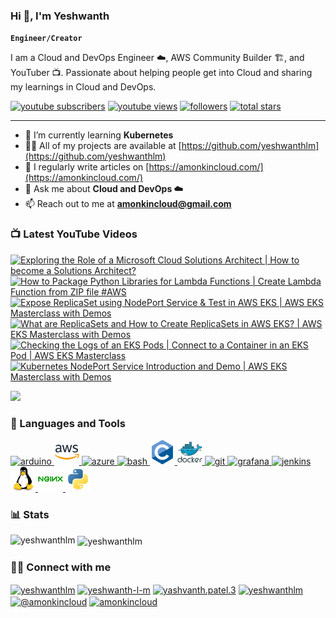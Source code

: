 ### Hi 👋, I'm Yeshwanth

**`Engineer/Creator`**

I am a Cloud and DevOps Engineer ☁️, AWS Community Builder 🏗️, and YouTuber 📺. Passionate about helping people get into Cloud and sharing my learnings in Cloud and DevOps.

   <p align="left">
      <a href="https://www.youtube.com/c/amonkincloud?sub_confirmation=1">
         <img alt="youtube subscribers" title="Subscribe to my YouTube channel" src="https://custom-icon-badges.demolab.com/youtube/channel/subscribers/UCwhERUcuzUCwr8x8mQ8zrcw?color=%23E05D44&label=SUBSCRIBE&logo=video&logoColor=white&style=for-the-badge&labelColor=CE4630"/></a> 
      <a href="https://www.youtube.com/c/amonkincloud">
         <img alt="youtube views" title="YouTube views" src="https://custom-icon-badges.demolab.com/youtube/channel/views/UCwhERUcuzUCwr8x8mQ8zrcw?color=%23E1AD0E&logo=eye&logoColor=white&style=for-the-badge&labelColor=C79600"/></a> 
      <a href="https://github.com/yeshwanthlm?tab=followers">
         <img alt="followers" title="Follow me on Github" src="https://custom-icon-badges.demolab.com/github/followers/yeshwanthlm?color=236ad3&labelColor=1155ba&style=for-the-badge&logo=person-add&label=Follow&logoColor=white"/></a>
      <a href="https://github.com/yeshwanthlm?tab=repositories&sort=stargazers">
         <img alt="total stars" title="Total stars on GitHub" src="https://custom-icon-badges.demolab.com/github/stars/yeshwanthlm?color=55960c&style=for-the-badge&labelColor=488207&logo=star"/></a>
   </p>

---

- 🌱 I’m currently learning **Kubernetes**
- 👨‍💻 All of my projects are available at [https://github.com/yeshwanthlm](https://github.com/yeshwanthlm)
- 📝 I regularly write articles on [https://amonkincloud.com/](https://amonkincloud.com/)
- 💬 Ask me about **Cloud and DevOps ☁️**
- 📫 Reach out to me at **amonkincloud@gmail.com**


### 📺 Latest YouTube Videos

<!-- BEGIN YOUTUBE-CARDS -->
[![Exploring the Role of a Microsoft Cloud Solutions Architect | How to become a Solutions Architect?](https://ytcards.demolab.com/?id=deq_VfLA8Qg&title=Exploring+the+Role+of+a+Microsoft+Cloud+Solutions+Architect+%7C+How+to+become+a+Solutions+Architect%3F&lang=en&timestamp=1723902431&background_color=%230d1117&title_color=%23ffffff&stats_color=%23dedede&max_title_lines=1&width=250&border_radius=5 "Exploring the Role of a Microsoft Cloud Solutions Architect | How to become a Solutions Architect?")](https://www.youtube.com/watch?v=deq_VfLA8Qg)
[![How to Package Python Libraries for Lambda Functions | Create Lambda Function from ZIP file #AWS](https://ytcards.demolab.com/?id=5WsOvLr-0Yk&title=How+to+Package+Python+Libraries+for+Lambda+Functions+%7C+Create+Lambda+Function+from+ZIP+file+%23AWS&lang=en&timestamp=1723811403&background_color=%230d1117&title_color=%23ffffff&stats_color=%23dedede&max_title_lines=1&width=250&border_radius=5 "How to Package Python Libraries for Lambda Functions | Create Lambda Function from ZIP file #AWS")](https://www.youtube.com/watch?v=5WsOvLr-0Yk)
[![Expose  ReplicaSet using NodePort Service & Test in AWS EKS | AWS EKS Masterclass with Demos](https://ytcards.demolab.com/?id=6x4DOFfNuww&title=Expose++ReplicaSet+using+NodePort+Service+%26+Test+in+AWS+EKS+%7C+AWS+EKS+Masterclass+with+Demos&lang=en&timestamp=1723660210&background_color=%230d1117&title_color=%23ffffff&stats_color=%23dedede&max_title_lines=1&width=250&border_radius=5 "Expose  ReplicaSet using NodePort Service & Test in AWS EKS | AWS EKS Masterclass with Demos")](https://www.youtube.com/watch?v=6x4DOFfNuww)
[![What are ReplicaSets and How to Create ReplicaSets in AWS EKS? | AWS EKS Masterclass with Demos](https://ytcards.demolab.com/?id=l3esAfqTltU&title=What+are+ReplicaSets+and+How+to+Create+ReplicaSets+in+AWS+EKS%3F+%7C+AWS+EKS+Masterclass+with+Demos&lang=en&timestamp=1723638638&background_color=%230d1117&title_color=%23ffffff&stats_color=%23dedede&max_title_lines=1&width=250&border_radius=5 "What are ReplicaSets and How to Create ReplicaSets in AWS EKS? | AWS EKS Masterclass with Demos")](https://www.youtube.com/watch?v=l3esAfqTltU)
[![Checking the Logs of an EKS Pods | Connect to a Container in an EKS Pod | AWS EKS Masterclass](https://ytcards.demolab.com/?id=eslXQsGkWkY&title=Checking+the+Logs+of+an+EKS+Pods+%7C+Connect+to+a+Container+in+an+EKS+Pod+%7C+AWS+EKS+Masterclass&lang=en&timestamp=1723552227&background_color=%230d1117&title_color=%23ffffff&stats_color=%23dedede&max_title_lines=1&width=250&border_radius=5 "Checking the Logs of an EKS Pods | Connect to a Container in an EKS Pod | AWS EKS Masterclass")](https://www.youtube.com/watch?v=eslXQsGkWkY)
[![Kubernetes NodePort Service Introduction and Demo | AWS EKS Masterclass with Demos](https://ytcards.demolab.com/?id=fyS5oGH7mEA&title=Kubernetes+NodePort+Service+Introduction+and+Demo+%7C+AWS+EKS+Masterclass+with+Demos&lang=en&timestamp=1723465828&background_color=%230d1117&title_color=%23ffffff&stats_color=%23dedede&max_title_lines=1&width=250&border_radius=5 "Kubernetes NodePort Service Introduction and Demo | AWS EKS Masterclass with Demos")](https://www.youtube.com/watch?v=fyS5oGH7mEA)
<!-- END YOUTUBE-CARDS -->

[<img src="https://custom-icon-badges.demolab.com/badge/-Subscribe%20For%20More-red?style=for-the-badge&logo=video&logoColor=white"/>](https://www.youtube.com/c/amonkincloud?sub_confirmation=1)

### 🧰 Languages and Tools

<p align="left"> <a href="https://www.arduino.cc/" target="_blank" rel="noreferrer"> <img src="https://cdn.worldvectorlogo.com/logos/arduino-1.svg" alt="arduino" width="40" height="40"/> </a> <a href="https://aws.amazon.com" target="_blank" rel="noreferrer"> <img src="https://raw.githubusercontent.com/devicons/devicon/master/icons/amazonwebservices/amazonwebservices-original-wordmark.svg" alt="aws" width="40" height="40"/> </a> <a href="https://azure.microsoft.com/en-in/" target="_blank" rel="noreferrer"> <img src="https://www.vectorlogo.zone/logos/microsoft_azure/microsoft_azure-icon.svg" alt="azure" width="40" height="40"/> </a> <a href="https://www.gnu.org/software/bash/" target="_blank" rel="noreferrer"> <img src="https://www.vectorlogo.zone/logos/gnu_bash/gnu_bash-icon.svg" alt="bash" width="40" height="40"/> </a> <a href="https://www.cprogramming.com/" target="_blank" rel="noreferrer"> <img src="https://raw.githubusercontent.com/devicons/devicon/master/icons/c/c-original.svg" alt="c" width="40" height="40"/> </a> <a href="https://www.docker.com/" target="_blank" rel="noreferrer"> <img src="https://raw.githubusercontent.com/devicons/devicon/master/icons/docker/docker-original-wordmark.svg" alt="docker" width="40" height="40"/> </a> <a href="https://git-scm.com/" target="_blank" rel="noreferrer"> <img src="https://www.vectorlogo.zone/logos/git-scm/git-scm-icon.svg" alt="git" width="40" height="40"/> </a> <a href="https://grafana.com" target="_blank" rel="noreferrer"> <img src="https://www.vectorlogo.zone/logos/grafana/grafana-icon.svg" alt="grafana" width="40" height="40"/> </a> <a href="https://www.jenkins.io" target="_blank" rel="noreferrer"> <img src="https://www.vectorlogo.zone/logos/jenkins/jenkins-icon.svg" alt="jenkins" width="40" height="40"/> </a> <a href="https://www.linux.org/" target="_blank" rel="noreferrer"> <img src="https://raw.githubusercontent.com/devicons/devicon/master/icons/linux/linux-original.svg" alt="linux" width="40" height="40"/> </a> <a href="https://www.nginx.com" target="_blank" rel="noreferrer"> <img src="https://raw.githubusercontent.com/devicons/devicon/master/icons/nginx/nginx-original.svg" alt="nginx" width="40" height="40"/> </a> <a href="https://www.python.org" target="_blank" rel="noreferrer"> <img src="https://raw.githubusercontent.com/devicons/devicon/master/icons/python/python-original.svg" alt="python" width="40" height="40"/> </a> </p>

### 📊 Stats
<p><img align="left" src="https://github-readme-stats.vercel.app/api/top-langs?username=yeshwanthlm&show_icons=true&locale=en&layout=compact" alt="yeshwanthlm" /></p>

<p>&nbsp;<img align="center" src="https://github-readme-stats.vercel.app/api?username=yeshwanthlm&show_icons=true&locale=en" alt="yeshwanthlm" /></p>

### 🏄‍♂️ Connect with me
   <p align="left">
   <a href="https://dev.to/yeshwanthlm" target="blank"><img align="center" src="https://raw.githubusercontent.com/rahuldkjain/github-profile-readme-generator/master/src/images/icons/Social/devto.svg" alt="yeshwanthlm" height="30" width="40" /></a>
   <a href="https://linkedin.com/in/yeshwanth-l-m" target="blank"><img align="center" src="https://raw.githubusercontent.com/rahuldkjain/github-profile-readme-generator/master/src/images/icons/Social/linked-in-alt.svg" alt="yeshwanth-l-m" height="30" width="40" /></a>
   <a href="https://fb.com/yashvanth.patel.3" target="blank"><img align="center" src="https://raw.githubusercontent.com/rahuldkjain/github-profile-readme-generator/master/src/images/icons/Social/facebook.svg" alt="yashvanth.patel.3" height="30" width="40" /></a>
   <a href="https://instagram.com/yeshwanthlm" target="blank"><img align="center" src="https://raw.githubusercontent.com/rahuldkjain/github-profile-readme-generator/master/src/images/icons/Social/instagram.svg" alt="yeshwanthlm" height="30" width="40" /></a>
   <a href="https://hashnode.com/@amonkincloud" target="blank"><img align="center" src="https://raw.githubusercontent.com/rahuldkjain/github-profile-readme-generator/master/src/images/icons/Social/hashnode.svg" alt="@amonkincloud" height="30" width="40" /></a>
   <a href="https://www.youtube.com/c/amonkincloud" target="blank"><img align="center" src="https://raw.githubusercontent.com/rahuldkjain/github-profile-readme-generator/master/src/images/icons/Social/youtube.svg" alt="amonkincloud" height="30" width="40" /></a>
   </p>
